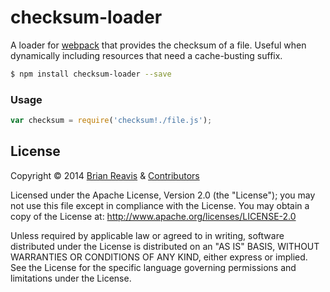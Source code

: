 # checksum-loader

A loader for [webpack](http://webpack.github.io/) that provides the checksum of a file. Useful when dynamically including resources that need a cache-busting suffix. 

```sh
$ npm install checksum-loader --save
```

### Usage

```js
var checksum = require('checksum!./file.js');
```

## License

Copyright &copy; 2014 [Brian Reavis](https://github.com/brianreavis) & [Contributors](https://github.com/naturalatlas/checksum-loader/graphs/contributors)

Licensed under the Apache License, Version 2.0 (the "License"); you may not use this file except in compliance with the License. You may obtain a copy of the License at: http://www.apache.org/licenses/LICENSE-2.0

Unless required by applicable law or agreed to in writing, software distributed under the License is distributed on an "AS IS" BASIS, WITHOUT WARRANTIES OR CONDITIONS OF ANY KIND, either express or implied. See the License for the specific language governing permissions and limitations under the License.